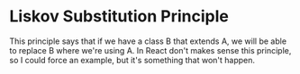 # Liskov Substitution Principle

This principle says that if we have a class B that extends A, we will be able to replace B where we're using A. In React don't makes
sense this principle, so I could force an example, but it's something that won't happen.
